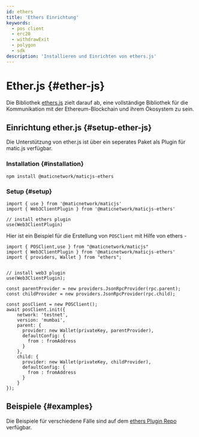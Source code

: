 ```yaml
---
id: ethers
title: 'Ethers Einrichtung'
keywords:
  - pos client
  - erc20
  - withdrawExit
  - polygon
  - sdk
description: 'Installieren und Einrichten von ethers.js'
---
```


# Ether.js {#ether-js}

Die Bibliothek [ethers.js](https://docs.ethers.io/) zielt darauf ab, eine vollständige Bibliothek für die Kommunikation mit der Ethereum-Blockchain und ihrem Ökosystem zu sein.

## Einrichtung ether.js {#setup-ether-js}

Die Unterstützung von ether.js ist über ein seperates Paket als Plugin für matic.js verfügbar.

### Installation {#installation}

```
npm install @maticnetwork/maticjs-ethers

```

### Setup {#setup}

```
import { use } from '@maticnetwork/maticjs'
import { Web3ClientPlugin } from '@maticnetwork/maticjs-ethers'

// install ethers plugin
use(Web3ClientPlugin)
```

Hier ist ein Beispiel für die Erstellung von `POSClient` mit Hilfe von ethers -

```
import { POSClient,use } from "@maticnetwork/maticjs"
import { Web3ClientPlugin } from '@maticnetwork/maticjs-ethers'
import { providers, Wallet } from "ethers";


// install web3 plugin
use(Web3ClientPlugin);

const parentProvider = new providers.JsonRpcProvider(rpc.parent);
const childProvider = new providers.JsonRpcProvider(rpc.child);

const posClient = new POSClient();
await posClient.init({
    network: 'testnet',
    version: 'mumbai',
    parent: {
      provider: new Wallet(privateKey, parentProvider),
      defaultConfig: {
        from : fromAddress
      }
    },
    child: {
      provider: new Wallet(privateKey, childProvider),
      defaultConfig: {
        from : fromAddress
      }
    }
});

```

## Beispiele {#examples}

Die Beispiele für verschiedene Fälle sind auf dem [ethers Plugin Repo](https://github.com/maticnetwork/maticjs-ethers) verfügbar.
